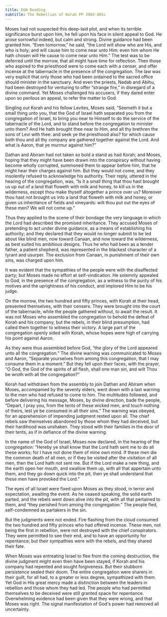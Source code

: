 ```yaml
---
title: EGW Reading
subtitle: The Rebellion of Korah PP 398d-401c
---
```


Moses had not suspected this deep-laid plot, and when its terrible significance burst upon him, he fell upon his face in silent appeal to God. He arose sorrowful indeed, but calm and strong. Divine guidance had been granted him. “Even tomorrow,” he said, “the Lord will show who are His, and who is holy; and will cause him to come near unto Him: even him whom He hath chosen will He cause to come near unto Him.” The test was to be deferred until the morrow, that all might have time for reflection. Then those who aspired to the priesthood were to come each with a censer, and offer incense at the tabernacle in the presence of the congregation. The law was very explicit that only those who had been ordained to the sacred office should minister in the sanctuary. And even the priests, Nadab and Abihu, had been destroyed for venturing to offer “strange fire,” in disregard of a divine command. Yet Moses challenged his accusers, if they dared enter upon so perilous an appeal, to refer the matter to God.

Singling out Korah and his fellow Levites, Moses said, “Seemeth it but a small thing unto you, that the God of Israel hath separated you from the congregation of Israel, to bring you near to Himself to do the service of the tabernacle of the Lord, and to stand before the congregation to minister unto them? And He hath brought thee near to Him, and all thy brethren the sons of Levi with thee: and seek ye the priesthood also? for which cause both thou and all thy company are gathered together against the Lord. And what is Aaron, that ye murmur against him?”

Dathan and Abiram had not taken so bold a stand as had Korah; and Moses, hoping that they might have been drawn into the conspiracy without having become wholly corrupted, summoned them to appear before him, that he might hear their charges against him. But they would not come, and they insolently refused to acknowledge his authority. Their reply, uttered in the hearing of the congregation, was, “Is it a small thing that thou hast brought us up out of a land that floweth with milk and honey, to kill us in the wilderness, except thou make thyself altogether a prince over us? Moreover thou hast not brought us into a land that floweth with milk and honey, or given us inheritance of fields and vineyards: wilt thou put out the eyes of these men? We will not come up.”

Thus they applied to the scene of their bondage the very language in which the Lord had described the promised inheritance. They accused Moses of pretending to act under divine guidance, as a means of establishing his authority; and they declared that they would no longer submit to be led about like blind men, now toward Canaan, and now toward the wilderness, as best suited his ambitious designs. Thus he who had been as a tender father, a patient shepherd, was represented in the blackest character of a tyrant and usurper. The exclusion from Canaan, in punishment of their own sins, was charged upon him.

It was evident that the sympathies of the people were with the disaffected party; but Moses made no effort at self-vindication. He solemnly appealed to God, in the presence of the congregation, as a witness to the purity of his motives and the uprightness of his conduct, and implored Him to be his judge.

On the morrow, the two hundred and fifty princes, with Korah at their head, presented themselves, with their censers. They were brought into the court of the tabernacle, while the people gathered without, to await the result. It was not Moses who assembled the congregation to behold the defeat of Korah and his company, but the rebels, in their blind presumption, had called them together to witness their victory. A large part of the congregation openly sided with Korah, whose hopes were high of carrying his point against Aaron.

As they were thus assembled before God, “the glory of the Lord appeared unto all the congregation.” The divine warning was communicated to Moses and Aaron, “Separate yourselves from among this congregation, that I may consume them in a moment.” But they fell upon their faces, with the prayer, “O God, the God of the spirits of all flesh, shall one man sin, and wilt Thou be wroth with all the congregation?”

Korah had withdrawn from the assembly to join Dathan and Abiram when Moses, accompanied by the seventy elders, went down with a last warning to the men who had refused to come to him. The multitudes followed, and before delivering his message, Moses, by divine direction, bade the people, “Depart, I pray you, from the tents of these wicked men, and touch nothing of theirs, lest ye be consumed in all their sins.” The warning was obeyed, for an apprehension of impending judgment rested upon all. The chief rebels saw themselves abandoned by those whom they had deceived, but their hardihood was unshaken. They stood with their families in the door of their tents, as if in defiance of the divine warning.

In the name of the God of Israel, Moses now declared, in the hearing of the congregation: “Hereby ye shall know that the Lord hath sent me to do all these works; for I have not done them of mine own mind. If these men die the common death of all men, or if they be visited after the visitation of all men, then the Lord hath not sent me. But if the Lord make a new thing, and the earth open her mouth, and swallow them up, with all that appertain unto them, and they go down quick into the pit, then ye shall understand that these men have provoked the Lord.”

The eyes of all Israel were fixed upon Moses as they stood, in terror and expectation, awaiting the event. As he ceased speaking, the solid earth parted, and the rebels went down alive into the pit, with all that pertained to them, and “they perished from among the congregation.” The people fled, self-condemned as partakers in the sin.

But the judgments were not ended. Fire flashing from the cloud consumed the two hundred and fifty princes who had offered incense. These men, not being the first in rebellion, were not destroyed with the chief conspirators. They were permitted to see their end, and to have an opportunity for repentance; but their sympathies were with the rebels, and they shared their fate.

When Moses was entreating Israel to flee from the coming destruction, the divine judgment might even then have been stayed, if Korah and his company had repented and sought forgiveness. But their stubborn persistence sealed their doom. The entire congregation were sharers in their guilt, for all had, to a greater or less degree, sympathized with them. Yet God in His great mercy made a distinction between the leaders in rebellion and those whom they had led. The people who had permitted themselves to be deceived were still granted space for repentance. Overwhelming evidence had been given that they were wrong, and that Moses was right. The signal manifestation of God's power had removed all uncertainty.